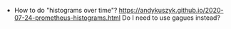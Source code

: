 - How to do "histograms over time"?
  https://andykuszyk.github.io/2020-07-24-prometheus-histograms.html
  Do I need to use gagues instead?